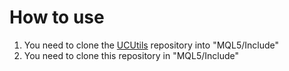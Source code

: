 # How to use

1. You need to clone the [UCUtils](https://github.com/xPretti/UCUtils) repository into "MQL5/Include"
2. You need to clone this repository in "MQL5/Include"

